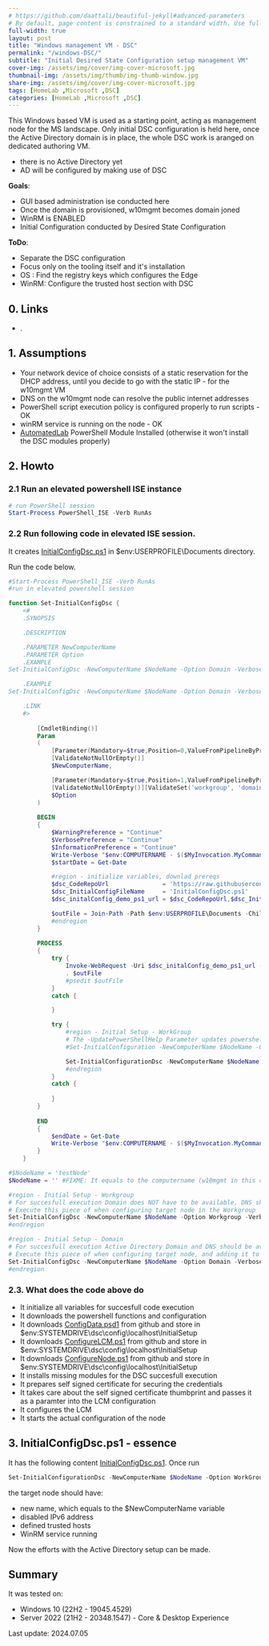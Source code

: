 ```yaml
---
# https://github.com/daattali/beautiful-jekyll#advanced-parameters
# By default, page content is constrained to a standard width. Use full-width: true to allow the content to span the entire width of the window.
full-width: true
layout: post
title: "Windows management VM - DSC"
permalink: "/windows-DSC/"
subtitle: "Initial Desired State Configuration setup management VM"
cover-img: /assets/img/cover/img-cover-microsoft.jpg
thumbnail-img: /assets/img/thumb/img-thumb-window.jpg
share-img: /assets/img/cover/img-cover-microsoft.jpg
tags: [HomeLab ,Microsoft ,DSC]
categories: [HomeLab ,Microsoft ,DSC]
---
```

This Windows based VM is used as a starting point, acting as management node for the MS landscape. Only initial DSC configuration is held here, once the Active Directory domain is in place, the whole DSC work is aranged on dedicated authoring VM.

* there is no Active Directory yet
* AD will be configured by making use of DSC

**Goals**:

* GUI based administration ise conducted here
* Once the domain is provisioned, w10mgmt becomes domain joned
* WinRM is ENABLED
* Initial Configuration conducted by Desired State Configuration

**ToDo**:

* Separate the DSC configuration
* Focus only on the tooling itself and it's installation
* OS   : Find the registry keys which configures the Edge
* WinRM: Configure the trusted host section with DSC

## 0. Links

* .

## 1. Assumptions

* Your network device of choice consists of a static reservation for the DHCP address, until you decide to go with the static IP - for the w10mgmt VM
* DNS on the w10mgmt node can resolve the public internet addresses
* PowerShell script execution policy is configured properly to run scripts - OK
* winRM service is running on the node - OK
* [AutomatedLab](https://github.com/makeitcloudy/AutomatedLab/tree/main) PowerShell Module Installed (otherwise it won't install the DSC modules properly)

## 2. Howto

### 2.1 Run an elevated powershell ISE instance

```powershell
# run PowerShell session
Start-Process PowerShell_ISE -Verb RunAs
```

### 2.2 Run following code in elevated ISE session.

It creates [InitialConfigDsc.ps1](https://raw.githubusercontent.com/makeitcloudy/HomeLab/feature/007_DesiredStateConfiguration/000_targetNode/InitialConfigDsc.ps1) in $env:USERPROFILE\Documents directory.

Run the code below.

```powershell
#Start-Process PowerShell_ISE -Verb RunAs
#run in elevated powershell session

function Set-InitialConfigDsc {
    <#
    .SYNOPSIS

    .DESCRIPTION

    .PARAMETER NewComputerName
    .PARAMETER Option
    .EXAMPLE
Set-InitialConfigDsc -NewComputerName $NodeName -Option Domain -Verbose

    .EXAMPLE
Set-InitialConfigDsc -NewComputerName $NodeName -Option Domain -Verbose

    .LINK
    #>
        
        [CmdletBinding()]
        Param
        (
            [Parameter(Mandatory=$true,Position=0,ValueFromPipelineByPropertyName=$true)]
            [ValidateNotNullOrEmpty()]
            $NewComputerName,

            [Parameter(Mandatory=$true,Position=1,ValueFromPipelineByPropertyName=$true)]
            [ValidateNotNullOrEmpty()][ValidateSet('workgroup', 'domain')]
            $Option
        )
    
        BEGIN
        {
            $WarningPreference = "Continue"
            $VerbosePreference = "Continue"
            $InformationPreference = "Continue"
            Write-Verbose "$env:COMPUTERNAME - $($MyInvocation.MyCommand) - InitialConfigDsc"
            $startDate = Get-Date

            #region - initialize variables, downlad prereqs
            $dsc_CodeRepoUrl               = 'https://raw.githubusercontent.com/makeitcloudy/HomeLab/feature/007_DesiredStateConfiguration/000_targetNode'
            $dsc_InitialConfigFileName     = 'InitialConfigDsc.ps1'
            $dsc_initalConfig_demo_ps1_url = $dsc_CodeRepoUrl,$dsc_InitialConfigFileName -join '/'

            $outFile = Join-Path -Path $env:USERPROFILE\Documents -ChildPath $dsc_InitialConfigFileName
            #endregion
        }
    
        PROCESS
        {
            try {
                Invoke-WebRequest -Uri $dsc_initalConfig_demo_ps1_url -OutFile $outFile -Verbose
                . $outFile
                #psedit $outFile
            }
            catch {

            }

            try {
                #region - Initial Setup - WorkGroup
                # The -UpdatePowerShellHelp Parameter updates powershell help on the target node
                #Set-InitialConfiguration -NewComputerName $NodeName -Option WorkGroup -UpdatePowerShellHelp  -Verbose

                Set-InitialConfigurationDsc -NewComputerName $NodeName -Option $Option -Verbose
                #endregion
            }
            catch {
    
            }
        }
    
        END
        {
            $endDate = Get-Date
            Write-Verbose "$env:COMPUTERNAME - $($MyInvocation.MyCommand) - Time taken: $("{0:%d}d:{0:%h}h:{0:%m}m:{0:%s}s" -f ((New-TimeSpan -Start $startDate -End $endDate)))"
        }
    }

#$NodeName = 'testNode'
$NodeName = '' #FIXME: It equals to the computername (w10mgmt in this case)

#region - Initial Setup - Workgroup
# For succesfull execution Domain does NOT have to be available, DNS should resolve public domains
# Execute this piece of when configuring target node in the Workgroup
Set-InitialConfigDsc -NewComputerName $NodeName -Option Workgroup -Verbose
#endregion

#region - Initial Setup - Domain
# For succesfull execution Active Directory Domain and DNS should be available
# Execute this piece of when configuring target node, and adding it to the domain
Set-InitialConfigDsc -NewComputerName $NodeName -Option Domain -Verbose
#endregion

```

### 2.3. What does the code above do

* It initialize all variables for succesfull code execution
* It downloads the powershell functions and configuration
* It downloads [ConfigData.psd1](https://raw.githubusercontent.com/makeitcloudy/HomeLab/feature/007_DesiredStateConfiguration/000_initialConfig/ConfigData.psd1) from github and store in $env:SYSTEMDRIVE\dsc\config\localhost\InitialSetup
* It downloads [ConfigureLCM.ps1](https://raw.githubusercontent.com/makeitcloudy/HomeLab/feature/007_DesiredStateConfiguration/000_initialConfig/ConfigureLCM.ps1) from github and store in $env:SYSTEMDRIVE\dsc\config\localhost\InitialSetup
* It downloads [ConfigureNode.ps1](https://raw.githubusercontent.com/makeitcloudy/HomeLab/feature/007_DesiredStateConfiguration/000_initialConfig/ConfigureNode.ps1) from github and store in $env:SYSTEMDRIVE\dsc\config\localhost\InitialSetup
* It installs missing modules for the DSC succesfull execution
* It prepares self signed certificate for securing the credentials
* It takes care about the self signed certificate thumbprint and passes it as a paramter into the LCM configuration
* It configures the LCM
* It starts the actual configuration of the node

## 3. InitialConfigDsc.ps1 - essence

It has the following content [InitialConfigDsc.ps1](https://raw.githubusercontent.com/makeitcloudy/HomeLab/feature/007_DesiredStateConfiguration/000_targetNode/InitialConfigDsc.ps1). Once run

```powershell
Set-InitialConfigurationDsc -NewComputerName $NodeName -Option WorkGroup -Verbose
```

the target node should have:

* new name, which equals to the $NewComputerName variable
* disabled IPv6 address
* defined trusted hosts
* WinRM service running

Now the efforts with the Active Directory setup can be made.

## Summary

It was tested on:

* Windows 10 (22H2 - 19045.4529)
* Server 2022 (21H2 - 20348.1547) - Core & Desktop Experience

Last update: 2024.07.05
